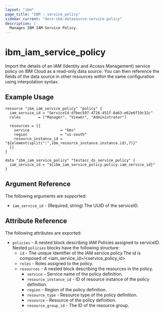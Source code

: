 ```yaml
---
layout: "ibm"
page_title: "IBM : service_policy"
sidebar_current: "docs-ibm-datasource-service-policy"
description: |-
  Manages IBM IAM Service Policy.
---
```


# ibm\_iam_service_policy

Import the details of an IAM (Identity and Access Management) service policy on IBM Cloud as a read-only data source. You can then reference the fields of the data source in other resources within the same configuration using interpolation syntax.

## Example Usage

```hcl
resource "ibm_iam_service_policy" "policy" {
  iam_service_id = "ServiceId-d7bec597-4726-451f-8a63-e62e6f19c32c"
  roles        = ["Manager", "Viewer", "Administrator"]

  resources = [{
    service              = "kms"
    region               = "us-south"
    resource_instance_id = "${element(split(":",ibm_resource_instance.instance.id),7)}"
  }]
}

data "ibm_iam_service_policy" "testacc_ds_service_policy" {
  iam_service_id = "${ibm_iam_service_policy.policy.iam_service_id}"
}

```

## Argument Reference

The following arguments are supported:

* `iam_service_id` - (Required, string) The UUID of the serviceID.

## Attribute Reference

The following attributes are exported:

* `policies` - A nested block describing IAM Policies assigned to serviceID. Nested `policies` blocks have the following structure:
  * `id` - The unique identifier of the IAM service policy.The id is composed of \<iam_service_id\>/\<service_policy_id\>
  * `roles` -  Roles assigned to the policy.
  * `resources` -  A nested block describing the resources in the policy.
    * `service` - Service name of the policy definition.  
    * `resource_instance_id` - ID of resource instance of the policy definition.
    * `region` - Region of the policy definition.
    * `resource_type` - Resource type of the policy definition.
    * `resource` - Resource of the policy definition.
    * `resource_group_id` - The ID of the resource group.  